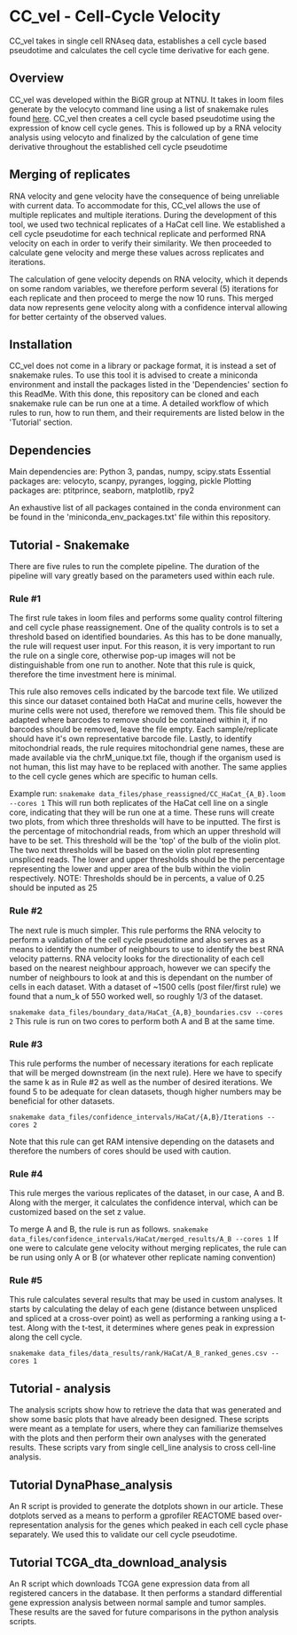 # CC_vel - Cell-Cycle Velocity
CC_vel takes in single cell RNAseq data, establishes a cell cycle based pseudotime and calculates the cell cycle time derivative for each gene.


## Overview
CC_vel was developed within the BiGR group at NTNU. It takes in loom files generate by the velocyto command line using a list of snakemake rules found [here](https://github.com/gcfntnu/single-cell/blob/master/rules/quant/velocyto.rules).
CC_vel then creates a cell cycle based pseudotime using the expression of know cell cycle genes. This is followed up by a RNA velocity analysis using velocyto and finalized by the calculation of gene time derivative throughout the established cell cycle pseudotime

## Merging of replicates
RNA velocity and gene velocity have the consequence of being unreliable with current data. To accommodate for this, CC_vel allows the use of multiple replicates and multiple iterations. During the development of this tool, we used two technical replicates of a HaCat cell line. We established a cell cycle pseudotime for each technical replicate and performed RNA velocity on each in order to verify their similarity. We then proceeded to calculate gene velocity and merge these values across replicates and iterations.

The calculation of gene velocity depends on RNA velocity, which it depends on some random variables, we therefore perform several (5) iterations for each replicate and then proceed to merge the now 10 runs. This merged data now represents gene velocity along with a confidence interval allowing for better certainty of the observed values.

## Installation
CC_vel does not come in a library or package format, it is instead a set of snakemake rules. To use this tool it is advised to create a miniconda environment and install the packages listed in the 'Dependencies' section fo this ReadMe. With this done, this repository can be cloned and each snakemake rule can be run one at a time. A detailed workflow of which rules to run, how to run them, and their requirements are listed below in the 'Tutorial' section.


## Dependencies
Main dependencies are:
Python 3, pandas, numpy, scipy.stats
Essential packages are: 
velocyto, scanpy, pyranges, logging, pickle
Plotting packages are:
ptitprince, seaborn, matplotlib, rpy2

An exhaustive list of all packages contained in the conda environment can be found in the 'miniconda_env_packages.txt' file within this repository.


## Tutorial - Snakemake
There are five rules to run the complete pipeline. The duration of the pipeline will vary greatly based on the parameters used within each rule.

### Rule #1
The first rule takes in loom files and performs some quality control filtering and cell cycle phase reassignement. One of the quality controls is to set a threshold based on identified boundaries. As this has to be done manually, the rule will request user input. For this reason, it is very important to run the rule on a single core, otherwise pop-up images will not be distinguishable from one run to another.
Note that this rule is quick, therefore the time investment here is minimal.

This rule also removes cells indicated by the barcode text file. We utilized this since our dataset contained both HaCat and murine cells, however the murine cells were not used, therefore we removed them. This file should be adapted where barcodes to remove should be contained within it, if no barcodes should be removed, leave the file empty.
Each sample/replicate should have it's own representative barcode file.
Lastly, to identify mitochondrial reads, the rule requires mitochondrial gene names, these are made available via the chrM_unique.txt file, though if the organism used is not human, this list may have to be replaced with another. The same applies to the cell cycle genes which are specific to human cells.

Example run:
`snakemake data_files/phase_reassigned/CC_HaCat_{A_B}.loom --cores 1`
This will run both replicates of the HaCat cell line on a single core, indicating that they will be run one at a time.
These runs will create two plots, from which three thresholds will have to be inputted.
The first is the percentage of mitochondrial reads, from which an upper threshold will have to be set. This threshold will be the 'top' of the bulb of the violin plot.
The two next thresholds will be based on the violin plot representing unspliced reads. The lower and upper thresholds should be the percentage representing the lower and upper area of the bulb within the violin respectively.
NOTE: Thresholds should be in percents, a value of 0.25 should be inputed as 25


### Rule #2
The next rule is much simpler. This rule performs the RNA velocity to perform a validation of the cell cycle pseudotime and also serves as a means to identify the number of neighbours to use to identify the best RNA velocity patterns.
RNA velocity looks for the directionality of each cell based on the nearest neighbour approach, however we can specify the number of neighbours to look at and this is dependant on the number of cells in each dataset. With a dataset of ~1500 cells (post filer/first rule) we found that a num_k of 550 worked well, so roughly 1/3 of the dataset.

`snakemake data_files/boundary_data/HaCat_{A,B}_boundaries.csv --cores 2`
This rule is run on two cores to perform both A and B at the same time.


### Rule #3
This rule performs the number of necessary iterations for each replicate that will be merged downstream (in the next rule). Here we have to specify the same k as in Rule #2 as well as the number of desired iterations. We found 5 to be adequate for clean datasets, though higher numbers may be beneficial for other datasets.

`snakemake data_files/confidence_intervals/HaCat/{A,B}/Iterations --cores 2`

Note that this rule can get RAM intensive depending on the datasets and therefore the numbers of cores should be used with caution.

### Rule #4
This rule merges the various replicates of the dataset, in our case, A and B.
Along with the merger, it calculates the confidence interval, which can be customized based on the set z value.

To merge A and B, the rule is run as follows.
`snakemake data_files/confidence_intervals/HaCat/merged_results/A_B --cores 1`
If one were to calculate gene velocity without merging replicates, the rule can be run using only A or B (or whatever other replicate naming convention)


### Rule #5
This rule calculates several results that may be used in custom analyses. It starts by calculating the delay of each gene (distance between unspliced and spliced at a cross-over point) as well as performing a ranking using a t-test. Along with the t-test, it determines where genes peak in expression along the cell cycle.

`snakemake data_files/data_results/rank/HaCat/A_B_ranked_genes.csv --cores 1`


## Tutorial - analysis
The analysis scripts show how to retrieve the data that was generated and show some basic plots that have already been designed.
These scripts were meant as a template for users, where they can familiarize themselves with the plots and then perform their own analyses with the generated results. These scripts vary from single cell_line analysis to cross cell-line analysis.



## Tutorial DynaPhase_analysis
An R script is provided to generate the dotplots shown in our article. These dotplots served as a means to perform a gprofiler REACTOME based over-representation analysis for the genes which peaked in each cell cycle phase separately. We used this to validate our cell cycle pseudotime.


## Tutorial TCGA_dta_download_analysis
An R script which downloads TCGA gene expression data from all registered cancers in the database. It then performs a standard differential gene expression analysis between normal sample and tumor samples. These results are the saved for future comparisons in the python analysis scripts.



